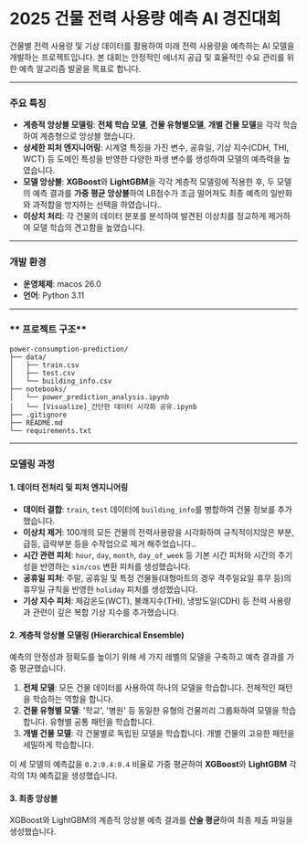 # 2025 건물 전력 사용량 예측 AI 경진대회

건물별 전력 사용량 및 기상 데이터를 활용하여 미래 전력 사용량을 예측하는 AI 모델을 개발하는 프로젝트입니다. 본 대회는 안정적인 에너지 공급 및 효율적인 수요 관리를 위한 예측 알고리즘 발굴을 목표로 합니다.

---

### **주요 특징**

- **계층적 앙상블 모델링**: **전체 학습 모델**, **건물 유형별모델**, **개별 건물 모델**을 각각 학습하여 계층형으로 앙상블 했습니다.
- **상세한 피처 엔지니어링**: 시계열 특징을 가진 변수, 공휴일, 기상 지수(CDH, THI, WCT) 등 도메인 특성을 반영한 다양한 파생 변수를 생성하여 모델의 예측력을 높였습니다.
- **모델 앙상블**: **XGBoost**와 **LightGBM**을 각각 계층적 모델링에 적용한 후, 두 모델의 예측 결과를 **가중 평균 앙상블**하여 LB점수가 조금 떨어져도 최종 예측의 일반화와 과적합을 방지하는 선택을 하였습니다..
- **이상치 처리**: 각 건물의 데이터 분포를 분석하여 발견된 이상치를 정교하게 제거하여 모델 학습의 견고함을 높였습니다.

---

### **개발 환경**

- **운영체제**: macos 26.0
- **언어**: Python 3.11

---

### ** 프로젝트 구조**

```
power-consumption-prediction/
├── data/               
│   ├── train.csv
│   ├── test.csv
│   └── building_info.csv
├── notebooks/           
│   └── power_prediction_analysis.ipynb
│   └── [Visualize]_간단한 데이터 시각화 공유.ipynb
├── .gitignore        
├── README.md           
└── requirements.txt    
```

---

### **모델링 과정**

#### 1. 데이터 전처리 및 피처 엔지니어링

- **데이터 결합**: `train`, `test` 데이터에 `building_info`를 병합하여 건물 정보를 추가했습니다.
- **이상치 제거**: 100개의 모든 건물의 전력사용량을 시각화하여 규칙적이지않은 부분, 급등, 급락부분 등을 수작업으로 제거 해주었습니다..
- **시간 관련 피처**: `hour`, `day`, `month`, `day_of_week` 등 기본 시간 피처와 시간의 주기성을 반영하는 `sin/cos` 변환 피처를 생성했습니다.
- **공휴일 피처**: 주말, 공휴일 및 특정 건물들(대형마트의 경우 격주일요일 휴무 등)의 휴무일 규칙을 반영한 `holiday` 피처를 생성했습니다. 
- **기상 지수 피처**: 체감온도(WCT), 불쾌지수(THI), 냉방도일(CDH) 등 전력 사용량과 관련이 깊은 복합 기상 지수를 추가했습니다.

#### 2. 계층적 앙상블 모델링 (Hierarchical Ensemble)

예측의 안정성과 정확도를 높이기 위해 세 가지 레벨의 모델을 구축하고 예측 결과를 가중 평균했습니다.

1.  **전체 모델**: 모든 건물 데이터를 사용하여 하나의 모델을 학습합니다. 전체적인 패턴을 학습하는 역할을 합니다.
2.  **건물 유형별 모델**: '학교', '병원' 등 동일한 유형의 건물끼리 그룹화하여 모델을 학습합니다. 유형별 공통 패턴을 학습합니다.
3.  **개별 건물 모델**: 각 건물별로 독립된 모델을 학습합니다. 개별 건물의 고유한 패턴을 세밀하게 학습합니다.

이 세 모델의 예측값을 `0.2:0.4:0.4` 비율로 가중 평균하여 **XGBoost**와 **LightGBM** 각각의 1차 예측값을 생성했습니다.

#### 3. 최종 앙상블

XGBoost와 LightGBM의 계층적 앙상블 예측 결과를 **산술 평균**하여 최종 제출 파일을 생성했습니다.